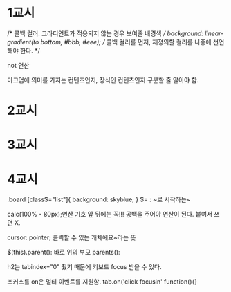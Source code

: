 # 1교시
  /* 콜백 컬러. 그라디언트가 적용되지 않는 경우 보여줄 배경색 */
  background: linear-gradient(to bottom, #bbb, #eee);
  /* 콜백 컬러를 먼저, 재졍의할 컬러를 나중에 선언해야 한다.  */

not 연산

마크업에 의미를 가지는 컨텐츠인지, 장식인 컨텐츠인지 구분할 줄 알아야 함. 

# 2교시

# 3교시

# 4교시
.board [class$="list"]{
  background: skyblue;
}
$= : ~로 시작하는~


calc(100% - 80px);연산 기호 앞 뒤에는 꼭!!! 공백을 주어야 연산이 된다.
붙여서 쓰면 X.

cursor: pointer; 클릭할 수 있는 개체에요~라는 뜻


$(this).parent(): 바로 위의 부모
parents():

h2는 tabindex="0" 줬기 때문에 키보드 focus 받을 수 있다. 

포커스를 
on은 멀티 이벤트를 지원함. tab.on('click focusin' function(){}